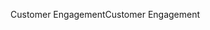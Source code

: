<span data-ttu-id="11471-101">Customer Engagement</span><span class="sxs-lookup"><span data-stu-id="11471-101">Customer Engagement</span></span>
